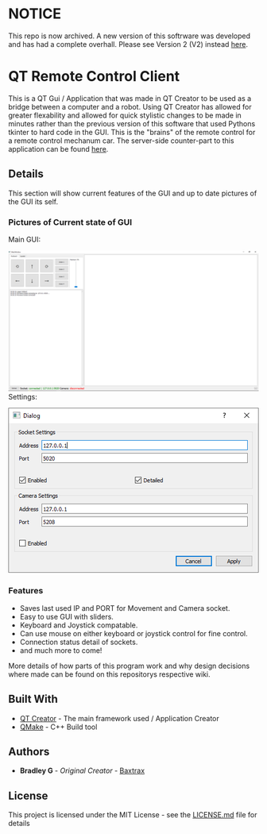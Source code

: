 # NOTICE
This repo is now archived. A new version of this softrware was developed and has had a complete overhall. Please see Version 2 (V2) instead [here](https://github.com/baxtrax/QT-Remote-Control-Server_V2).

# QT Remote Control Client

This is a QT Gui / Application that was made in QT Creator to be used as a bridge between a computer and a robot. Using QT Creator has allowed for greater flexability and allowed for quick stylistic changes to be made in minutes rather than the previous version of this software that used Pythons tkinter to hard code in the GUI. This is the "brains" of the remote control for a remote control mechanum car. The server-side counter-part to this application can be found [here](https://github.com/baxtrax/QT-Remote-Control-Server).

## Details

This section will show current features of the GUI and up to date pictures of the GUI its self.

### Pictures of Current state of GUI
Main GUI:

![alt text](https://github.com/baxtrax/QT-Remote-Control-Client/blob/master/GUI-PIC/Current.PNG)
Settings:

![alt text](https://github.com/baxtrax/QT-Remote-Control-Client/blob/master/GUI-PIC/Current-Dialog.PNG)

### Features
* Saves last used IP and PORT for Movement and Camera socket.
* Easy to use GUI with sliders.
* Keyboard and Joystick compatable.
* Can use mouse on either keyboard or joystick control for fine control.
* Connection status detail of sockets.
* and much more to come!

More details of how parts of this program work and why design decisions where made can be found on this repositorys respective wiki.

## Built With

* [QT Creator](https://www.qt.io/download) - The main framework used / Application Creator
* [QMake](https://doc.qt.io/archives/3.3/qmake-manual-2.html) - C++ Build tool

## Authors

* **Bradley G** - *Original Creator* - [Baxtrax](https://github.com/baxtrax)

## License

This project is licensed under the MIT License - see the [LICENSE.md](LICENSE.md) file for details

